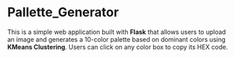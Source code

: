 # Pallette_Generator
This is a simple web application built with **Flask** that allows users to upload an image and generates a 10-color palette based on dominant colors using **KMeans Clustering**. Users can click on any color box to copy its HEX code.
